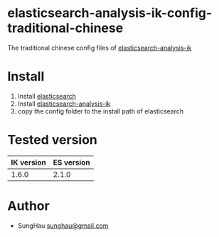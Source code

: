 # elasticsearch-analysis-ik-config-traditional-chinese
The traditional chinese config files of [elasticsearch-analysis-ik](https://github.com/medcl/elasticsearch-analysis-ik/tree/master/config/ik)

# Install
1. Install [elasticsearch](https://github.com/elastic/elasticsearch)
2. Install [elasticsearch-analysis-ik](https://github.com/medcl/elasticsearch-analysis-ik)
3. copy the config folder to the install path of elasticsearch

# Tested version

IK version | ES version
-----------|-----------
1.6.0 | 2.1.0

# Author
* SungHau <sunghau@gmail.com>
